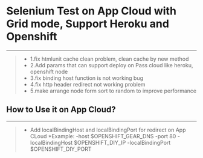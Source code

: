 # Selenium Test on App Cloud with Grid mode, Support Heroku and Openshift
------
> * 1.fix htmlunit cache clean problem, clean cache by new method
> * 2.Add params that can support deploy on Pass cloud like heroku, openshift node
> * 3.fix binding host function is not working bug
> * 4.fix http header redirect not working problem
> * 5.make arrange node form sort to random to improve performance

## How to Use it on App Cloud? 
------
> * Add localBindingHost and localBindingPort for redirect on App CLoud
> *Example: -host $OPENSHIFT_GEAR_DNS -port 80 -localBindingHost $OPENSHIFT_DIY_IP -localBindingPort $OPENSHIFT_DIY_PORT

